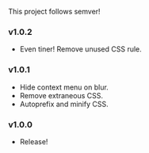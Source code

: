This project follows semver!

<!-- [planned]
* extra config, ex don't close on click?
* better test coverage
-->

### v1.0.2

- Even tiner! Remove unused CSS rule.

### v1.0.1

- Hide context menu on blur.
- Remove extraneous CSS.
- Autoprefix and minify CSS.


### v1.0.0

- Release!
